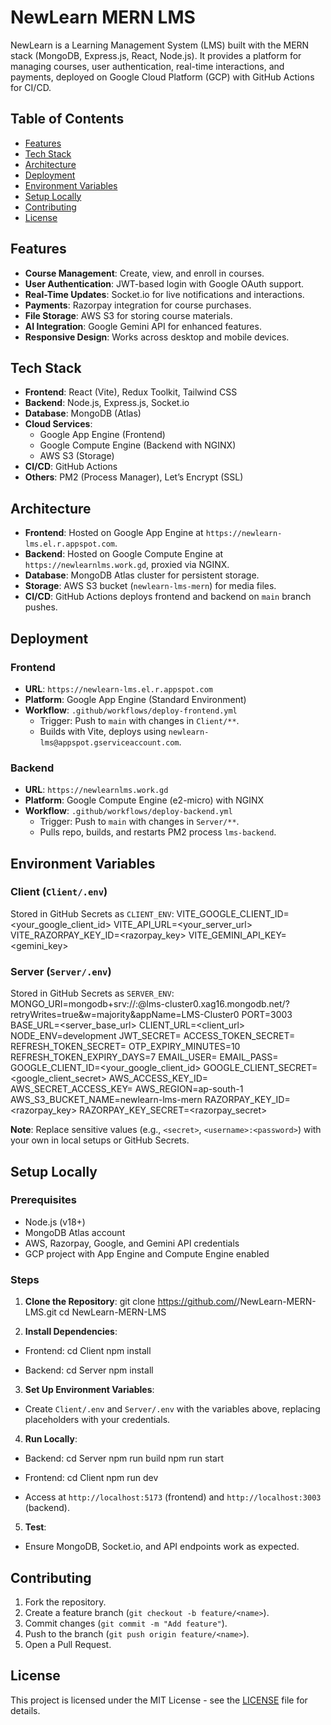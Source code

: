 # NewLearn MERN LMS

NewLearn is a Learning Management System (LMS) built with the MERN stack (MongoDB, Express.js, React, Node.js). It provides a platform for managing courses, user authentication, real-time interactions, and payments, deployed on Google Cloud Platform (GCP) with GitHub Actions for CI/CD.

## Table of Contents
- [Features](#features)
- [Tech Stack](#tech-stack)
- [Architecture](#architecture)
- [Deployment](#deployment)
- [Environment Variables](#environment-variables)
- [Setup Locally](#setup-locally)
- [Contributing](#contributing)
- [License](#license)

## Features
- **Course Management**: Create, view, and enroll in courses.
- **User Authentication**: JWT-based login with Google OAuth support.
- **Real-Time Updates**: Socket.io for live notifications and interactions.
- **Payments**: Razorpay integration for course purchases.
- **File Storage**: AWS S3 for storing course materials.
- **AI Integration**: Google Gemini API for enhanced features.
- **Responsive Design**: Works across desktop and mobile devices.

## Tech Stack
- **Frontend**: React (Vite), Redux Toolkit, Tailwind CSS
- **Backend**: Node.js, Express.js, Socket.io
- **Database**: MongoDB (Atlas)
- **Cloud Services**: 
  - Google App Engine (Frontend)
  - Google Compute Engine (Backend with NGINX)
  - AWS S3 (Storage)
- **CI/CD**: GitHub Actions
- **Others**: PM2 (Process Manager), Let’s Encrypt (SSL)

## Architecture
- **Frontend**: Hosted on Google App Engine at `https://newlearn-lms.el.r.appspot.com`.
- **Backend**: Hosted on Google Compute Engine at `https://newlearnlms.work.gd`, proxied via NGINX.
- **Database**: MongoDB Atlas cluster for persistent storage.
- **Storage**: AWS S3 bucket (`newlearn-lms-mern`) for media files.
- **CI/CD**: GitHub Actions deploys frontend and backend on `main` branch pushes.

## Deployment
### Frontend
- **URL**: `https://newlearn-lms.el.r.appspot.com`
- **Platform**: Google App Engine (Standard Environment)
- **Workflow**: `.github/workflows/deploy-frontend.yml`
  - Trigger: Push to `main` with changes in `Client/**`.
  - Builds with Vite, deploys using `newlearn-lms@appspot.gserviceaccount.com`.

### Backend
- **URL**: `https://newlearnlms.work.gd`
- **Platform**: Google Compute Engine (e2-micro) with NGINX
- **Workflow**: `.github/workflows/deploy-backend.yml`
  - Trigger: Push to `main` with changes in `Server/**`.
  - Pulls repo, builds, and restarts PM2 process `lms-backend`.

## Environment Variables
### Client (`Client/.env`)
Stored in GitHub Secrets as `CLIENT_ENV`:
VITE_GOOGLE_CLIENT_ID=<your_google_client_id>
VITE_API_URL=<your_server_url>
VITE_RAZORPAY_KEY_ID=<razorpay_key>
VITE_GEMINI_API_KEY=<gemini_key>


### Server (`Server/.env`)
Stored in GitHub Secrets as `SERVER_ENV`:
MONGO_URI=mongodb+srv://<username>:<password>@lms-cluster0.xag16.mongodb.net/?retryWrites=true&w=majority&appName=LMS-Cluster0
PORT=3003
BASE_URL=<server_base_url>
CLIENT_URL=<client_url>
NODE_ENV=development
JWT_SECRET=<secret>
ACCESS_TOKEN_SECRET=<secret>
REFRESH_TOKEN_SECRET=<secret>
OTP_EXPIRY_MINUTES=10
REFRESH_TOKEN_EXPIRY_DAYS=7
EMAIL_USER=<email>
EMAIL_PASS=<app-password>
GOOGLE_CLIENT_ID=<your_google_client_id>
GOOGLE_CLIENT_SECRET=<google_client_secret>
AWS_ACCESS_KEY_ID=<key>
AWS_SECRET_ACCESS_KEY=<secret>
AWS_REGION=ap-south-1
AWS_S3_BUCKET_NAME=newlearn-lms-mern
RAZORPAY_KEY_ID=<razorpay_key>
RAZORPAY_KEY_SECRET=<razorpay_secret>


**Note**: Replace sensitive values (e.g., `<secret>`, `<username>:<password>`) with your own in local setups or GitHub Secrets.

## Setup Locally
### Prerequisites
- Node.js (v18+)
- MongoDB Atlas account
- AWS, Razorpay, Google, and Gemini API credentials
- GCP project with App Engine and Compute Engine enabled

### Steps
1. **Clone the Repository**:
   git clone https://github.com/<your-username>/NewLearn-MERN-LMS.git
   cd NewLearn-MERN-LMS

2. **Install Dependencies**:
- Frontend:
  cd Client
  npm install
  
- Backend:
  cd Server
  npm install
  
3. **Set Up Environment Variables**:
- Create `Client/.env` and `Server/.env` with the variables above, replacing placeholders with your credentials.

4. **Run Locally**:
- Backend:
  cd Server
  npm run build
  npm run start

- Frontend:
  cd Client
  npm run dev

- Access at `http://localhost:5173` (frontend) and `http://localhost:3003` (backend).

5. **Test**:
- Ensure MongoDB, Socket.io, and API endpoints work as expected.

## Contributing
1. Fork the repository.
2. Create a feature branch (`git checkout -b feature/<name>`).
3. Commit changes (`git commit -m "Add feature"`).
4. Push to the branch (`git push origin feature/<name>`).
5. Open a Pull Request.

## License
This project is licensed under the MIT License - see the [LICENSE](LICENSE) file for details.
